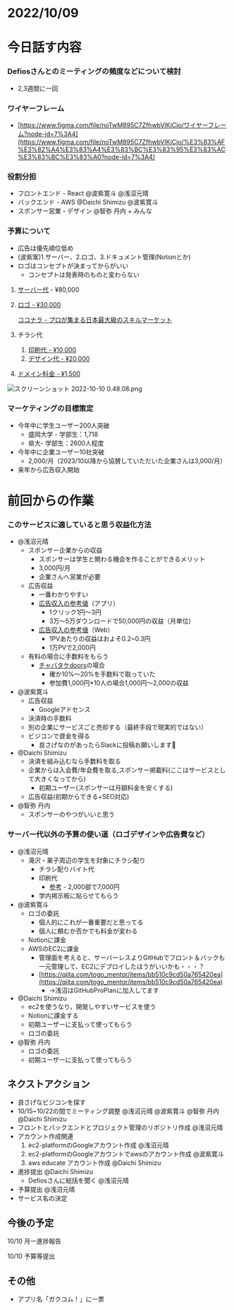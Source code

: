 # 2022/10/09

# 今日話す内容

### Defiosさんとのミーティングの頻度などについて検討

- 2,3週間に一回

### ワイヤーフレーム

- [https://www.figma.com/file/noTwM895C7ZfhwbVlKiCjo/ワイヤーフレーム?node-id=7%3A4](https://www.figma.com/file/noTwM895C7ZfhwbVlKiCjo/%E3%83%AF%E3%82%A4%E3%83%A4%E3%83%BC%E3%83%95%E3%83%AC%E3%83%BC%E3%83%A0?node-id=7%3A4)

### 役割分担

- フロントエンド - React @波紫寛斗 @浅沼元晴
- バックエンド - AWS @Daichi Shimizu @波紫寛斗
- スポンサー営業・デザイン @智弥 丹内 + みんな

### 予算について

- 広告は優先順位低め
- (波紫案)1.サーバー、2.ロゴ、3.ドキュメント管理(Notionとか)
- ロゴはコンセプトが決まってからがいい
    - コンセプトは発表時のものと変わらない
1. [サーバー代](https://calculator.aws/#/estimate?id=6aa9eb08c0e4f122aa459331b1c29148dc6af745) - ¥80,000
2. [ロゴ - ¥30,000](https://www.lancers.jp/work/proposal/18834056) 
    
    [ココナラ - プロが集まる日本最大級のスキルマーケット](https://coconala.com/categories/351)
    
3. チラシ代
    1. [印刷代 - ¥10,000](https://raksul.com/print/flyer/prices?size=A4&color=BOTH_SIDE_COLOR&paper=COAT&weight=90&amount=5500&business_day=5&folding=NONE_FOLDING&laminate=NONE_LAMINATE&pp=NONE_PP)
    2. [デザイン代 - ¥20,000](https://coconala.com/categories/362?ref_c=1)
4. [ドメイン料金 - ¥1,500](https://www.onamae.com/)

![スクリーンショット 2022-10-10 0.48.08.png](https://s3-us-west-2.amazonaws.com/secure.notion-static.com/c84c5a5e-121c-4724-bf99-726b1d17ba9b/%E3%82%B9%E3%82%AF%E3%83%AA%E3%83%BC%E3%83%B3%E3%82%B7%E3%83%A7%E3%83%83%E3%83%88_2022-10-10_0.48.08.png)

### マーケティングの目標策定

- 今年中に学生ユーザー200人突破
    - 盛岡大学 - 学部生：1,718
    - 県大- 学部生：2600人程度
- 今年中に企業ユーザー10社突破
    - 2,000/月（2023/10以降から協賛していただいた企業さんは3,000/月）
- 来年から広告収入開始

# 前回からの作業

### このサービスに適していると思う収益化方法

- @浅沼元晴
    - スポンサー企業からの収益
        - スポンサーは学生と関わる機会を作ることができるメリット
        - 3,000円/月
        - 企業さんへ営業が必要
    - 広告収益
        - 一番わかりやすい
        - [広告収入の参考値](https://crowdworks.jp/articles/6956/)（アプリ）
            - 1クリック1円〜3円
            - 3万〜5万ダウンロードで50,000円の収益（月単位）
        - [広告収入の参考値](https://tech-camp.in/note/pickup/54321/#Google)（Web）
            - 1PVあたりの収益はおよそ0.2~0.3円
            - 1万PVで2,000円
    - 有料の場合に手数料をもらう
        - [チャバタケdoors](https://chabatakedoors.com/)の場合
            - 確か10%〜20%を手数料で取っていた
            - 参加費1,000円*10人の場合1,000円〜2,000の収益
- @波紫寛斗
    - 広告収益
        - Googleアドセンス
    - 決済時の手数料
    - 別の企業にサービスごと売却する（最終手段で現実的ではない）
    - ビジコンで資金を得る
        - 良さげなのがあったらSlackに投稿お願いします🙏
- @Daichi Shimizu
    - 決済を組み込むなら手数料を取る
    - 企業からは入会費/年会費を取る,スポンサー掲載料(ここはサービスとして大きくなってから)
        - 初期ユーザー(スポンサーは月額料金を安くする)
    - 広告収益(初期からできる+SEO対応)
- @智弥 丹内
    - スポンサーのやつがいいと思う

### サーバー代以外の予算の使い道（ロゴデザインや広告費など）

- @浅沼元晴
    - 滝沢・巣子周辺の学生を対象にチラシ配り
        - チラシ配りバイト代
        - 印刷代
            - [参考](https://raksul.com/print/flyer/prices?size=A4) - 2,000部で7,000円
        - 学内掲示板に貼らせてもらう
- @波紫寛斗
    - ロゴの委託
        - 個人的にこれが一番重要だと思ってる
        - 個人に頼むか否かでも料金が変わる
    - Notionに課金
    - AWSのEC2に課金
        - 管理面を考えると、サーバーレスよりGitHubでフロント＆バックも一元管理して、EC2にデプロイしたほうがいいかも・・・？
        - [https://qiita.com/togo_mentor/items/bb510c9cd50a765420ea](https://qiita.com/togo_mentor/items/bb510c9cd50a765420ea)
            - →浅沼はGitHubProPlanに加入してます
- @Daichi Shimizu
    - ec2を使うなり，開発しやすいサービスを使う
    - Notionに課金する
    - 初期ユーザーに支払って使ってもらう
    - ロゴの委託
- @智弥 丹内
    - ロゴの委託
    - 初期ユーザーに支払って使ってもらう

## ネクストアクション

- 良さげなビジコンを探す
- 10/15~10/22の間でミーティング調整 @浅沼元晴 @波紫寛斗 @智弥 丹内 @Daichi Shimizu
- フロントとバックエンドとプロジェクト管理のリポジトリ作成 @浅沼元晴
- アカウント作成関連
    1. ec2-platformのGoogleアカウント作成 @浅沼元晴 
    2. ec2-platformのGoogleアカウントでawsのアカウント作成 @波紫寛斗 
    3. aws educate アカウント作成 @Daichi Shimizu 
- 進捗提出 @Daichi Shimizu
    - Defiosさんに総括を聞く @浅沼元晴
- 予算提出 @浅沼元晴
- サービス名の決定

## 今後の予定

10/10 月一進捗報告

10/10 予算等提出

## その他

- アプリ名「ガクコム！」に一票
